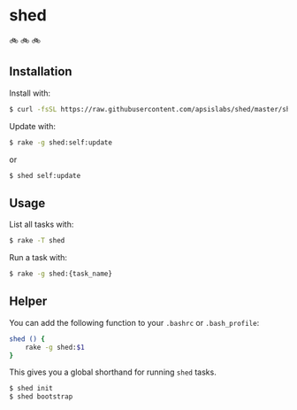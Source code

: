 # shed

🚲 🚲 🚲

## Installation

Install with:

```sh
$ curl -fsSL https://raw.githubusercontent.com/apsislabs/shed/master/shed.sh | sh
```

Update with:

```sh
$ rake -g shed:self:update
```

or

```sh
$ shed self:update
```

## Usage

List all tasks with:

```sh
$ rake -T shed
```

Run a task with:

```sh
$ rake -g shed:{task_name}
```

## Helper

You can add the following function to your `.bashrc` or `.bash_profile`:

```sh
shed () {
	rake -g shed:$1
}
```

This gives you a global shorthand for running `shed` tasks.

```sh
$ shed init
$ shed bootstrap
```
